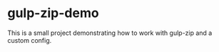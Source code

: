 # gulp-zip-demo
This is a small project demonstrating how to work with gulp-zip and a custom config.
